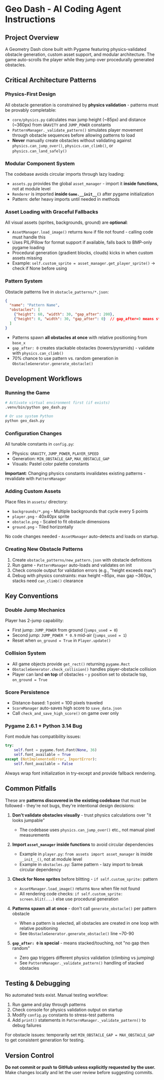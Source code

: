 # Geo Dash - AI Coding Agent Instructions

## Project Overview

A Geometry Dash clone built with Pygame featuring physics-validated obstacle generation, custom asset support, and modular architecture. The game auto-scrolls the player while they jump over procedurally generated obstacles.

## Critical Architecture Patterns

### Physics-First Design
All obstacle generation is constrained by **physics validation** - patterns must be provably completable:
- `core/physics.py` calculates max jump height (~85px) and distance (~360px) from `GRAVITY` and `JUMP_POWER` constants
- `PatternManager._validate_pattern()` simulates player movement through obstacle sequences before allowing patterns to load
- **Never** manually create obstacles without validating against `physics.can_jump_over()`, `physics.can_climb()`, or `physics.can_land_safely()`

### Modular Component System
The codebase avoids circular imports through lazy loading:
- `assets.py` provides the global `asset_manager` - import it **inside functions**, not at module level
- `Renderer` is imported **inside `Game.__init__()`** after pygame initialization
- Pattern: defer heavy imports until needed in methods

### Asset Loading with Graceful Fallbacks
All visual assets (sprites, backgrounds, ground) are **optional**:
- `AssetManager.load_image()` returns `None` if file not found - calling code must handle this
- Uses PIL/Pillow for format support if available, falls back to BMP-only pygame loading
- Procedural generation (gradient blocks, clouds) kicks in when custom assets missing
- Example: `self.custom_sprite = asset_manager.get_player_sprite()` → check if None before using

### Pattern System
Obstacle patterns live in `obstacle_patterns/*.json`:
```json
{
  "name": "Pattern Name",
  "obstacles": [
    {"height": 60, "width": 30, "gap_after": 200},
    {"height": 0, "width": 30, "gap_after": 0}  // gap_after=0 means stacked
  ]
}
```
- Patterns spawn **all obstacles at once** with relative positioning from `base_x`
- `gap_after: 0` creates stackable obstacles (towers/pyramids) - validate with `physics.can_climb()`
- 70% chance to use pattern vs. random generation in `ObstacleGenerator.generate_obstacle()`

## Development Workflows

### Running the Game
```bash
# Activate virtual environment first (if exists)
.venv/bin/python geo_dash.py

# Or use system Python
python geo_dash.py
```

### Configuration Changes
All tunable constants in `config.py`:
- Physics: `GRAVITY`, `JUMP_POWER`, `PLAYER_SPEED`
- Generation: `MIN_OBSTACLE_GAP`, `MAX_OBSTACLE_GAP`
- Visuals: Pastel color palette constants

**Important**: Changing physics constants invalidates existing patterns - revalidate with `PatternManager`

### Adding Custom Assets
Place files in `assets/` directory:
- `backgrounds/*.png` - Multiple backgrounds that cycle every 5 points
- `player.png` - 40x40px sprite
- `obstacle.png` - Scaled to fit obstacle dimensions
- `ground.png` - Tiled horizontally

No code changes needed - `AssetManager` auto-detects and loads on startup.

### Creating New Obstacle Patterns
1. Create `obstacle_patterns/new_pattern.json` with obstacle definitions
2. Run game - `PatternManager` auto-loads and validates on init
3. Check console output for validation errors (e.g., "height exceeds max")
4. Debug with physics constraints: max height ~85px, max gap ~360px, stacks need `can_climb()` clearance

## Key Conventions

### Double Jump Mechanics
Player has 2-jump capability:
- First jump: `JUMP_POWER` from ground (`jumps_used = 0`)
- Second jump: `JUMP_POWER * 0.9` mid-air (`jumps_used = 1`)
- Reset when `on_ground = True` in `Player.update()`

### Collision System
- All game objects provide `get_rect()` returning `pygame.Rect`
- `ObstacleGenerator.check_collision()` handles player-obstacle collision
- Player can land **on top** of obstacles - `y` position set to obstacle top, `on_ground = True`

### Score Persistence
- Distance-based: 1 point = 100 pixels traveled
- `ScoreManager` auto-saves high score to `save_data.json`
- Call `check_and_save_high_score()` on game over only

### Pygame 2.6.1 + Python 3.14 Bug
Font module has compatibility issues:
```python
try:
    self.font = pygame.font.Font(None, 36)
    self.font_available = True
except (NotImplementedError, ImportError):
    self.font_available = False
```
Always wrap font initialization in try-except and provide fallback rendering.

## Common Pitfalls

These are **patterns discovered in the existing codebase** that must be followed - they're not bugs, they're intentional design decisions:

1. **Don't validate obstacles visually** - trust physics calculations over "it looks jumpable"
   - The codebase uses `physics.can_jump_over()` etc., not manual pixel measurements
   
2. **Import `asset_manager` inside functions** to avoid circular dependencies
   - Example in `player.py`: `from assets import asset_manager` is inside `__init__()`, not at module level
   - Example in `obstacles.py`: Same pattern - lazy import to break circular dependency
   
3. **Check for None sprites** before blitting - `if self.custom_sprite:` pattern
   - `AssetManager.load_image()` returns `None` when file not found
   - All rendering code checks: `if self.custom_sprite: screen.blit(...)` else use procedural generation
   
4. **Patterns spawn all at once** - don't call `generate_obstacle()` per pattern obstacle
   - When a pattern is selected, all obstacles are created in one loop with relative positioning
   - See `ObstacleGenerator.generate_obstacle()` line ~70-90
   
5. **`gap_after: 0` is special** - means stacked/touching, not "no gap then random"
   - Zero gap triggers different physics validation (climbing vs jumping)
   - See `PatternManager._validate_pattern()` handling of stacked obstacles

## Testing & Debugging

No automated tests exist. Manual testing workflow:
1. Run game and play through patterns
2. Check console for physics validation output on startup
3. Modify `config.py` constants to stress-test patterns
4. Add `print()` statements in `PatternManager._validate_pattern()` to debug failures

For obstacle issues: temporarily set `MIN_OBSTACLE_GAP = MAX_OBSTACLE_GAP` to get consistent generation for testing.

## Version Control

**Do not commit or push to GitHub unless explicitly requested by the user.** Make changes locally and let the user review before suggesting commits.
